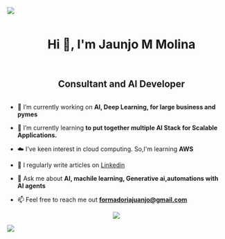 <!--horizontal divider(gradiant)-->
<img src="https://user-images.githubusercontent.com/73097560/115834477-dbab4500-a447-11eb-908a-139a6edaec5c.gif">

<!--h1 without bottom border-->
<div id="user-content-toc">
  <ul align="center">
    <summary><h1 style="display: inline-block">Hi 👋, I'm Jaunjo M Molina</h1></summary>
  </ul>
</div>





<!--h2 without bottom border-->
<div id="user-content-toc">
  <ul align="center">
    <summary><h2 style="display: inline-block">Consultant and AI Developer</h2></summary>
  </ul>
</div>


<!--Intro start-->
- 🔭 I’m currently working on **AI, Deep Learning, for large business and pymes**

- 🌱 I’m currently learning **to put together multiple AI Stack for Scalable Applications.**

- ☁️ I've keen interest in cloud computing. So,I'm learning **AWS**

- 📝 I regularly write articles on [Linkedin]((https://www.linkedin.com/in/formador-developer-ia/))

- 💬 Ask me about **AI, machile learning, Generative ai,automations with AI agents**

- 📫 Feel free to reach me out **formadoriajuanjo@gmail.com**


<!--Intro end-->

















<!--profile visit count-->
<div align="center">
  
[![](https://visitcount.itsvg.in/api?id=1010nishant&icon=3&color=6)](https://visitcount.itsvg.in)
  
</div>


<!--horizontal divider(gradiant)-->
<img src="https://user-images.githubusercontent.com/73097560/115834477-dbab4500-a447-11eb-908a-139a6edaec5c.gif">



